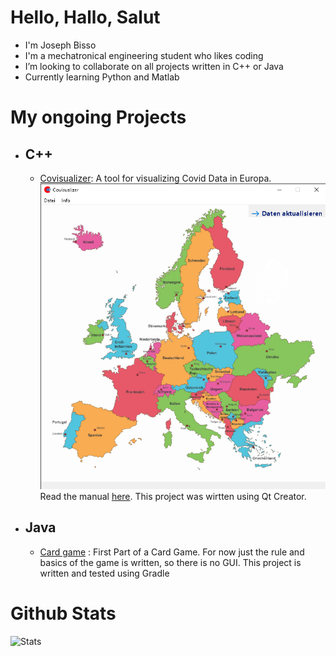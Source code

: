 # Hello, Hallo, Salut #
- I'm Joseph Bisso
- I'm a mechatronical engineering student who likes coding
- I’m looking to collaborate on all projects written in C++ or Java
- Currently learning Python and Matlab

# My ongoing Projects #
- ## C++ ##
  - [Covisualizer](https://github.com/JosephBisso/Starlink): A tool for visualizing Covid Data in Europa. 
  ![Karte](https://github.com/JosephBisso/Starlink/blob/master/manual%20instruction/Covisualizer%2019.08.2020%2015_31_03.png)
   Read the manual [here](https://github.com/JosephBisso/Starlink/blob/master/manual%20instruction/Anleitung.pdf). This project was wirtten using Qt Creator.
    
- ## Java ##
  - [Card game](https://github.com/JosephBisso/Java_Poject) : First Part of a Card Game. For now just the rule and basics of the game is written, so there is no GUI. This project is written and tested using Gradle
  
# Github Stats #
![Stats](https://github-readme-stats.vercel.app/api?username=JosephBisso&&show_icons=true&title_color=ffffff&icon_color=bb2acf&text_color=daf7dc&bg_color=151515)

<!---
JosephBisso/JosephBisso is a ✨ special ✨ repository because its `README.md` (this file) appears on your GitHub profile.
You can click the Preview link to take a look at your changes.
--->
